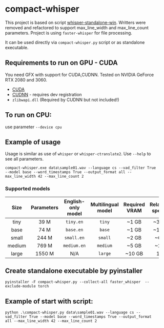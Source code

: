 # compact-whisper
This project is based on script [whisper-standalone-win](https://github.com/Purfview/whisper-standalone-win/blob/main/faster-whisper%20cli/__main__.py). Writters were removed
and refactored to support max_line_width and max_line_count parameters. Project is using `faster-whisper` for file processing.

It can be used directly via `compact-whisper.py` script or as standalone executable.

## Requirements to run on GPU -  CUDA
You need GFX with support for CUDA,CUDNN. Tested on NVIDIA GeForce RTX 2080 and 3060.
- [CUDA](https://developer.nvidia.com/cuda-11.2.0-download-archive)
- [CUDNN](https://developer.nvidia.com/cudnn) - requires dev registration
- `zlibwapi.dll` (Required by CUDNN but not included!)

## To run on CPU:
use parameter `--device cpu`

## Example of usage
Usage is similar as use of `whisper` or `whisper-ctranslate2`. Use `--help` to see all parameters.

`compact-whisper.exe data\sample01.wav --language cs --vad_filter True --model base --word_timestamps True --output_format all --max_line_width 42 --max_line_count 2`

### Supported models
|  Size  | Parameters | English-only model | Multilingual model | Required VRAM | Relative speed |
|:------:|:----------:|:------------------:|:------------------:|:-------------:|:--------------:|
|  tiny  |    39 M    |     `tiny.en`      |       `tiny`       |     ~1 GB     |      ~32x      |
|  base  |    74 M    |     `base.en`      |       `base`       |     ~1 GB     |      ~16x      |
| small  |   244 M    |     `small.en`     |      `small`       |     ~2 GB     |      ~6x       |
| medium |   769 M    |    `medium.en`     |      `medium`      |     ~5 GB     |      ~2x       |
| large  |   1550 M   |        N/A         |      `large`       |    ~10 GB     |       1x       |


## Create standalone executable by pyinstaller
`pyinstaller -F compact-whisper.py --collect-all faster_whisper  --exclude-module torch`

## Example of start with script:
`python .\compact-whisper.py data\sample01.wav --language cs --vad_filter True --model base --word_timestamps True --output_format all --max_line_width 42 --max_line_count 2`